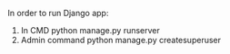 In order to run Django app:
1. In CMD  python manage.py runserver
2. Admin command python manage.py createsuperuser

